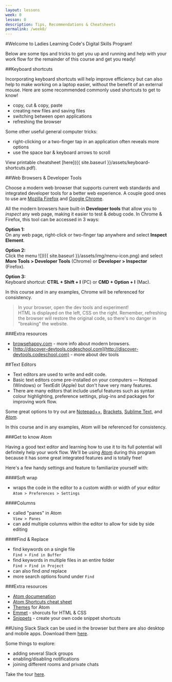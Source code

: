 ```yaml
---
layout: lessons
week: 0
lesson: 0
description: Tips, Recommendations & Cheatsheets
permalink: /week0/
---
```



#Welcome to Ladies Learning Code's Digital Skills Program!

Below are some tips and tricks to get you up and running and help with your work flow for the remainder of this course and get you ready!

##Keyboard shortcuts

Incorporating keyboard shortcuts will help improve efficiency but can also help to make working on a laptop easier, without the benefit of an external mouse. Here are some recommended commonly used shortcuts to get to know!

* copy, cut & copy, paste
* creating new files and saving files
* switching between open applications
* refreshing the browser

Some other useful general computer tricks:

* right-clicking or a two-finger tap in an application often reveals more options
* use the space bar & keyboard arrows to scroll

View printable cheatsheet [here]({{ site.baseurl }}/assets/keyboard-shortcuts.pdf).


##Web Browsers & Developer Tools

Choose a modern web browser that supports current web standards and integrated developer tools for a better web experience. A couple good ones to use are [Mozilla Firefox](https://www.mozilla.org/en-US/firefox/new/) and [Google Chrome](https://www.google.com/intl/en-CA/chrome/browser/).

All the modern browsers have built-in **Developer tools** that allow you to *inspect* any web page, making it easier to test & debug code. In Chrome & Firefox, this tool can be accessed in 3 ways:

**Option 1:**  
On any web page, right-click or two-finger tap anywhere and select **Inspect Element**.  

**Option 2:**  
Click the menu <span class="menu-icon">![]({{ site.baseurl }}/assets/img/menu-icon.png)</span> and select **More Tools > Developer Tools** (Chrome) or **Developer > Inspector** (Firefox).

**Option 3:**  
Keyboard shortcut: **CTRL + Shift + I** (PC) or **CMD + Option + I** (Mac).

In this course and in any examples, Chrome will be referenced for consistency.

> In your browser, open the dev tools and experiment!  
> HTML is displayed on the left, CSS on the right. Remember, refreshing the browser will restore the original code, so there's no danger in "breaking" the website.


###Extra resources
  
* [browsehappy.com](http://browsehappy.com) - more info about modern browsers. 
* [http://discover-devtools.codeschool.com](http://discover-devtools.codeschool.com) - more about dev tools

##Text Editors

* Text editors are used to write and edit code.
* Basic text editors come pre-installed on your computers &mdash; Notepad (Windows) or TextEdit (Apple) but don't have very many features.
* There are many editors that include useful features such as syntax colour highlighting, preference settings, plug-ins and packages for improving work flow.

Some great options to try out are [Notepad++](http://notepad-plus-plus.org/), [Brackets](http://brackets.io), [Sublime Text](http://www.sublimetext.com/), and [Atom](https://atom.io/).

In this course and in any examples, Atom will be referenced for consistency.

###Get to know Atom

Having a good text editor and learning how to use it to its full potential will definitely help your work flow.  We'll be using [Atom](http://atom.io) during this program because it has some great integrated features and is totally free!


Here's a few handy settings and feature to familiarize yourself with:

####Soft wrap

* wraps the code in the editor to a custom width or width of your editor  
`Atom > Preferences > Settings`

####Columns

* called "panes" in Atom  
`View > Panes`
* can add multiple columns within the editor to allow for side by side editing

####Find & Replace
* find keywords on a single file  
`Find > Find in Buffer`
* find keywords in multiple files in an entire folder  
`Find > Find in Project`
* can also find *and* replace  
* more search options found under `Find`


###Extra resources
* [Atom documenation](https://atom.io/docs)
* [Atom Shortcuts cheat sheet](https://bugsnag.com/blog/atom-editor-cheat-sheet)
* [Themes](https://atom.io/themes) for Atom
* [Emmet](http://emmet.io/download/) - shorcuts for HTML & CSS
* [Snippets](https://github.com/atom/snippets) - create your own code snippet shortcuts


<!-- ##References

- [Stack Overflow](http://stackoverflow.com)
- [Mozilla Developer Network](https://developer.mozilla.org/en-US/docs/Web)
- [caniuse.com](http://caniuse.com)
- [HTML5Doctor](http://html5doctor.com) -->

##Using Slack 
Slack can be used in the browser but there are also desktop and mobile apps. Download them [here](https://slack.com/apps).

Some things to explore:

- adding several Slack groups
- enabling/disabling notifications
- joining different rooms and private chats

Take the tour [here](https://slack.com/is).



